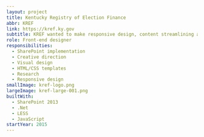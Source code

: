 ```yaml
---
layout: project
title: Kentucky Registry of Election Finance
abbr: KREF
link: https://kref.ky.gov
subtitle: KREF wanted to make responsive design, content streamlining and searching for forms crucial in their website redesign.
role: Front-end designer
responsibilities:
  - SharePoint implementation
  - Creative direction
  - Visual design
  - HTML/CSS templates
  - Research
  - Responsive design
smallImage: kref-logo.png
largeImage: kref-large-001.png
builtWith:
  - SharePoint 2013
  - .Net
  - LESS
  - JavaScript
startYear: 2015
---
```

